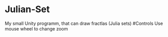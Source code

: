 # Julian-Set
My small Unity programm, that can draw fractlas (Julia sets) 
#Controls
Use mouse wheel to change zoom
